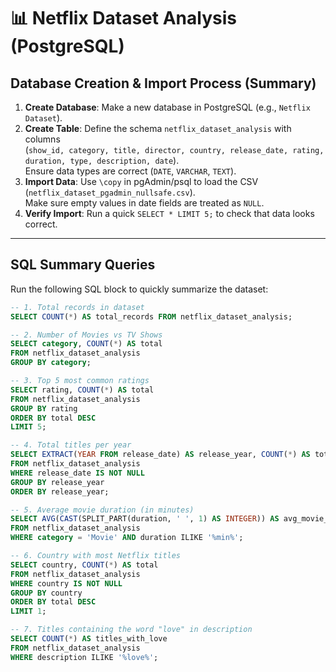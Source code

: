 # 📊 Netflix Dataset Analysis (PostgreSQL)

## Database Creation & Import Process (Summary)
1. **Create Database**: Make a new database in PostgreSQL (e.g., `Netflix Dataset`).  
2. **Create Table**: Define the schema `netflix_dataset_analysis` with columns  
   (`show_id, category, title, director, country, release_date, rating, duration, type, description, date`).  
   Ensure data types are correct (`DATE`, `VARCHAR`, `TEXT`).  
3. **Import Data**: Use `\copy` in pgAdmin/psql to load the CSV (`netflix_dataset_pgadmin_nullsafe.csv`).  
   Make sure empty values in date fields are treated as `NULL`.  
4. **Verify Import**: Run a quick `SELECT * LIMIT 5;` to check that data looks correct.  

---

## SQL Summary Queries
Run the following SQL block to quickly summarize the dataset:

```sql
-- 1. Total records in dataset
SELECT COUNT(*) AS total_records FROM netflix_dataset_analysis;

-- 2. Number of Movies vs TV Shows
SELECT category, COUNT(*) AS total
FROM netflix_dataset_analysis
GROUP BY category;

-- 3. Top 5 most common ratings
SELECT rating, COUNT(*) AS total
FROM netflix_dataset_analysis
GROUP BY rating
ORDER BY total DESC
LIMIT 5;

-- 4. Total titles per year
SELECT EXTRACT(YEAR FROM release_date) AS release_year, COUNT(*) AS total
FROM netflix_dataset_analysis
WHERE release_date IS NOT NULL
GROUP BY release_year
ORDER BY release_year;

-- 5. Average movie duration (in minutes)
SELECT AVG(CAST(SPLIT_PART(duration, ' ', 1) AS INTEGER)) AS avg_movie_minutes
FROM netflix_dataset_analysis
WHERE category = 'Movie' AND duration ILIKE '%min%';

-- 6. Country with most Netflix titles
SELECT country, COUNT(*) AS total
FROM netflix_dataset_analysis
WHERE country IS NOT NULL
GROUP BY country
ORDER BY total DESC
LIMIT 1;

-- 7. Titles containing the word "love" in description
SELECT COUNT(*) AS titles_with_love
FROM netflix_dataset_analysis
WHERE description ILIKE '%love%';
